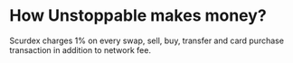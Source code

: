 # How Unstoppable makes money?

Scurdex charges 1% on every swap, sell, buy, transfer and card purchase transaction in addition to network fee. 

